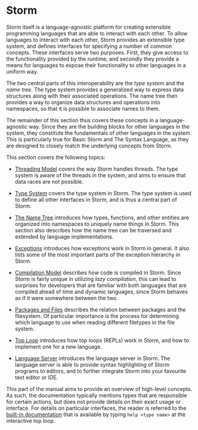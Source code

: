 Storm
=====

Storm itself is a language-agnostic platform for creating extensible programming languages that are
able to interact with each other. To allow languages to interact with each other, Storm provides an
extensible type system, and defines interfaces for specifying a number of common concepts. These
interfaces serve two purposes. First, they give access to the functionality provided by the runtime,
and secondly they provide a means for languages to expose their functionality to other languages in
a uniform way.

The two central parts of this interoperability are the *type system* and the *name tree*. The type
system provides a generalized way to express data structures along with their associated operations.
The name tree then provides a way to organize data structures and operations into namespaces, so
that it is possible to associate names to them.

The remainder of this section thus covers these concepts in a language-agnostic way. Since they are
the building blocks for other languages in the system, they constitute the fundamentals of other
languages in the system. This is particularly true for Basic Storm and The Syntax Language, as they
are designed to closely match the underlying concepts from Storm.

This section covers the following topics:

- [Threading Model](md:Threading_Model) covers the way Storm handles threads. The type system is
  aware of the threads in the system, and aims to ensure that data races are not possible.

- [Type System](md:Type_System) covers the type system in Storm. The type system is used to
  define all other interfaces in Storm, and is thus a central part of Storm.

- [The Name Tree](md:The_Name_Tree) introduces how types, functions, and other entities are
  organized into namespaces to uniquely name things in Storm. This section also describes how the
  name tree can be traversed and extended by language implementations.

- [Exceptions](md:Exceptions) introduces how exceptions work in Storm in general. It also lists some
  of the most important parts of the exception hierarchy in Storm.

- [Compilation Model](md:Compilation_Model) describes how code is compiled in Storm. Since Storm is
  fairly unique in utilizing *lazy compilation*, this can lead to surprises for developers that are
  familiar with both languages that are compiled ahead of time and dynamic languages, since Storm
  behaves as if it were somewhere between the two.

- [Packages and Files](md:Packages_and_Files) describes the relation between packages and the
  filesystem. Of particular importance is the process for determining which language to use when
  reading different filetypes in the file system.

- [Top Loop](md:Top_Loop) introduces how top loops (REPLs) work in Storm, and how to implement one
  for a new language.

- [Language Server](md:Language_Server) introduces the language server in Storm. The language server
  is able to provide syntax highlighting of Storm programs to editors, and to further integrate
  Storm into your favourite text editor or IDE.


This part of the manual aims to provide an overview of high-level concepts. As such, the
documentation typically mentions types that are responsible for certain actions, but does not
provide details on their exact usage or interface. For details on particular interfaces, the reader
is referred to the [built-in documentation](md:/Getting_Started/Running_Storm/Getting_Help) that is
available by typing `help <type name>` at the interactive top loop.
